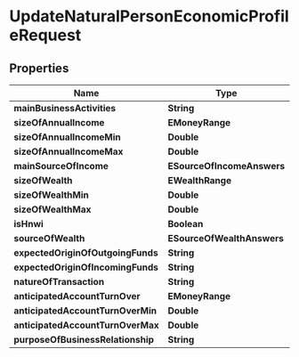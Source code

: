 

# UpdateNaturalPersonEconomicProfileRequest


## Properties

| Name | Type | Description | Notes |
|------------ | ------------- | ------------- | -------------|
|**mainBusinessActivities** | **String** |  |  [optional] |
|**sizeOfAnnualIncome** | **EMoneyRange** |  |  [optional] |
|**sizeOfAnnualIncomeMin** | **Double** |  |  [optional] |
|**sizeOfAnnualIncomeMax** | **Double** |  |  [optional] |
|**mainSourceOfIncome** | **ESourceOfIncomeAnswers** |  |  [optional] |
|**sizeOfWealth** | **EWealthRange** |  |  [optional] |
|**sizeOfWealthMin** | **Double** |  |  [optional] |
|**sizeOfWealthMax** | **Double** |  |  [optional] |
|**isHnwi** | **Boolean** |  |  [optional] |
|**sourceOfWealth** | **ESourceOfWealthAnswers** |  |  [optional] |
|**expectedOriginOfOutgoingFunds** | **String** |  |  [optional] |
|**expectedOriginOfIncomingFunds** | **String** |  |  [optional] |
|**natureOfTransaction** | **String** |  |  [optional] |
|**anticipatedAccountTurnOver** | **EMoneyRange** |  |  [optional] |
|**anticipatedAccountTurnOverMin** | **Double** |  |  [optional] |
|**anticipatedAccountTurnOverMax** | **Double** |  |  [optional] |
|**purposeOfBusinessRelationship** | **String** |  |  [optional] |



